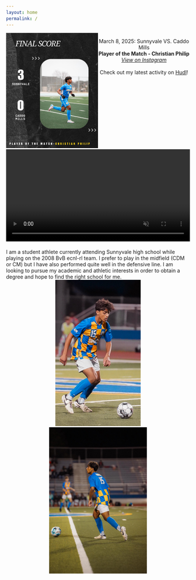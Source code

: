 ```yaml
---
layout: home
permalink: /
---
```


<style>
.flex-container {
  display: flex;
  flex-direction: row;
  text-align: center;
}

#latest-left {
  flex: 50%;
}

#latest-right {
  flex: 50%;
}

/* Responsive layout - makes a one column-layout instead of two-column layout */
@media (max-width: 800px) {
  .flex-container {
    flex-direction: column;
  }

  #latest-left {
    max-width: 500px;
  }
}
</style>

<div class="flex-container" style="text-align: center;">
  <div id="latest-left">
    <img
      src="./images/final-score-player-of-the-match-2025-03-10.jpg"
      alt="drawing"
      style="width: 100%;max-width:600px;"/>
  </div>
  <div id="latest-right">
    <p>
      March 8, 2025: Sunnyvale VS. Caddo Mills
      <br>
      <strong>Player of the Match - Christian Philip</strong>
      <br>
      <a href="https://www.instagram.com/p/DHAE6X_u6QR/"><i>View on Instagram</i></a>
      <br>
      <br>
      Check out my latest activity on <a href="https://www.hudl.com/profile/24352192/Christian-Philip">Hudl</a>!
    </p>
  </div>
</div>

<div style="text-align: center;">
  <video width="100%" controls autoplay muted>
    <source src="./clips/clip-2.mp4" type="video/mp4">
    Thanks for visiting!
  </video>
</div>
<br>
I am a student athlete currently attending Sunnyvale high school while playing on the 2008 BvB ecnl-rl team. I prefer to play in the midfield (CDM or CM) but I have also performed quite well in the defensive line. I am looking to pursue my academic and athletic interests in order to obtain a degree and hope to find the right school for me. 

<div style="text-align: center;">
  <img src="./images/img-1.jpg" alt="drawing" style="height: 400px"/>
  <img src="./images/img-2.jpg" alt="drawing" style="height: 400px"/>
</div>
